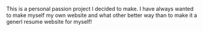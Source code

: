 This is a personal passion project I decided to make. I have always wanted to make myself my own website and what other better way than to make it a generl resume website for myself!
